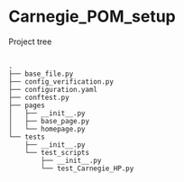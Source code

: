 # Carnegie_POM_setup

Project tree 

<code> 
.
├── base_file.py
├── config_verification.py
├── configuration.yaml
├── conftest.py
├── pages
│   ├── __init__.py
│   ├── base_page.py
│   └── homepage.py
└── tests
    ├── __init__.py
    └── test_scripts
        ├── __init__.py
        └── test_Carnegie_HP.py
</code>
